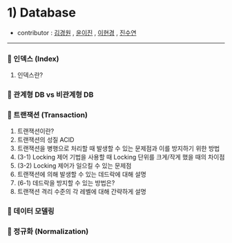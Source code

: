 # 1) Database 
- contributor : [김경원](https://github.com/shining8543) , [윤이진](https://github.com/483759) , [이현경](https://github.com/honggoii) , [진수연](https://github.com/jjuyeon)
<hr/>

### :notebook_with_decorative_cover: 인덱스 (Index)
1. 인덱스란?

### :notebook_with_decorative_cover: 관계형 DB vs 비관계형 DB

### :notebook_with_decorative_cover: 트랜잭션 (Transaction)
1. 트랜잭션이란?
2. 트랜잭션의 성질 ACID
3. 트랜잭션을 병행으로 처리할 때 발생할 수 있는 문제점과 이를 방지하기 위한 방법
4. (3-1) Locking 제어 기법을 사용할 때 Locking 단위를 크게/작게 했을 때의 차이점
5. (3-2) Locking 제어가 일으킬 수 있는 문제점
6. 트랜잭션에 의해 발생할 수 있는 데드락에 대해 설명
7. (6-1) 데드락을 방지할 수 있는 방법은?
8. 트랜잭션 격리 수준의 각 레벨에 대해 간략하게 설명

### :notebook_with_decorative_cover: 데이터 모델링

### :notebook_with_decorative_cover: 정규화 (Normalization)
